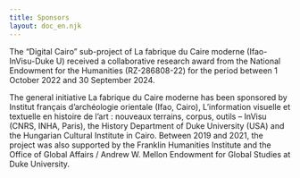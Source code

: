 ```yaml
---
title: Sponsors
layout: doc_en.njk
---
```



The “Digital Cairo” sub-project of La fabrique du Caire moderne (Ifao-InVisu-Duke U) received a collaborative research award from the National Endowment for the Humanities (RZ-286808-22) for the period between 1 October 2022 and 30 September 2024. 

The general initiative La fabrique du Caire moderne has been sponsored by Institut français d’archéologie orientale (Ifao, Cairo), L’information visuelle et textuelle en histoire de l’art : nouveaux terrains, corpus, outils – InVisu (CNRS, INHA, Paris), the History Department of Duke University (USA) and the Hungarian Cultural Institute in Cairo. Between 2019 and 2021, the project was also supported by the Franklin Humanities Institute and the Office of Global Affairs / Andrew W. Mellon Endowment for Global Studies at Duke University.
